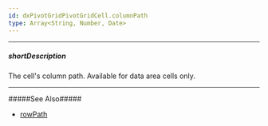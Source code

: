 ```yaml
---
id: dxPivotGridPivotGridCell.columnPath
type: Array<String, Number, Date>
---
```

---
##### shortDescription
The cell's column path. Available for data area cells only.

---
#####See Also#####
- [rowPath](/api-reference/10%20UI%20Components/dxPivotGrid/6%20Pivot%20Grid%20Cell/rowPath.md '/Documentation/ApiReference/UI_Components/dxPivotGrid/Pivot_Grid_Cell/#rowPath')